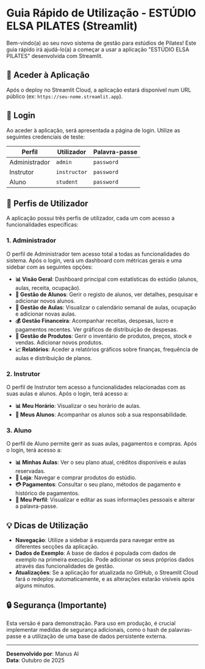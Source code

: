 # Guia Rápido de Utilização - ESTÚDIO ELSA PILATES (Streamlit)

Bem-vindo(a) ao seu novo sistema de gestão para estúdios de Pilates! Este guia rápido irá ajudá-lo(a) a começar a usar a aplicação "ESTÚDIO ELSA PILATES" desenvolvida com Streamlit.

## 🚀 Aceder à Aplicação

Após o deploy no Streamlit Cloud, a aplicação estará disponível num URL público (ex: `https://seu-nome.streamlit.app`).

## 🔑 Login

Ao aceder à aplicação, será apresentada a página de login. Utilize as seguintes credenciais de teste:

| Perfil        | Utilizador   | Palavra-passe |
|---------------|--------------|---------------|
| Administrador | `admin`      | `password`    |
| Instrutor     | `instructor` | `password`    |
| Aluno         | `student`    | `password`    |

## 👤 Perfis de Utilizador

A aplicação possui três perfis de utilizador, cada um com acesso a funcionalidades específicas:

### 1. Administrador

O perfil de Administrador tem acesso total a todas as funcionalidades do sistema. Após o login, verá um dashboard com métricas gerais e uma sidebar com as seguintes opções:

-   **📊 Visão Geral**: Dashboard principal com estatísticas do estúdio (alunos, aulas, receita, ocupação).
-   **👥 Gestão de Alunos**: Gerir o registo de alunos, ver detalhes, pesquisar e adicionar novos alunos.
-   **📅 Gestão de Aulas**: Visualizar o calendário semanal de aulas, ocupação e adicionar novas aulas.
-   **💰 Gestão Financeira**: Acompanhar receitas, despesas, lucro e pagamentos recentes. Ver gráficos de distribuição de despesas.
-   **🛒 Gestão de Produtos**: Gerir o inventário de produtos, preços, stock e vendas. Adicionar novos produtos.
-   **📈 Relatórios**: Aceder a relatórios gráficos sobre finanças, frequência de aulas e distribuição de planos.

### 2. Instrutor

O perfil de Instrutor tem acesso a funcionalidades relacionadas com as suas aulas e alunos. Após o login, terá acesso a:

-   **📊 Meu Horário**: Visualizar o seu horário de aulas.
-   **👥 Meus Alunos**: Acompanhar os alunos sob a sua responsabilidade.

### 3. Aluno

O perfil de Aluno permite gerir as suas aulas, pagamentos e compras. Após o login, terá acesso a:

-   **📊 Minhas Aulas**: Ver o seu plano atual, créditos disponíveis e aulas reservadas.
-   **🛒 Loja**: Navegar e comprar produtos do estúdio.
-   **💳 Pagamentos**: Consultar o seu plano, métodos de pagamento e histórico de pagamentos.
-   **👤 Meu Perfil**: Visualizar e editar as suas informações pessoais e alterar a palavra-passe.

## 💡 Dicas de Utilização

-   **Navegação**: Utilize a sidebar à esquerda para navegar entre as diferentes secções da aplicação.
-   **Dados de Exemplo**: A base de dados é populada com dados de exemplo na primeira execução. Pode adicionar os seus próprios dados através das funcionalidades de gestão.
-   **Atualizações**: Se a aplicação for atualizada no GitHub, o Streamlit Cloud fará o redeploy automaticamente, e as alterações estarão visíveis após alguns minutos.

## 🔒 Segurança (Importante)

Esta versão é para demonstração. Para uso em produção, é crucial implementar medidas de segurança adicionais, como o hash de palavras-passe e a utilização de uma base de dados persistente externa.

---

**Desenvolvido por**: Manus AI  
**Data**: Outubro de 2025

